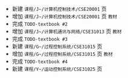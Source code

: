 - 新建 `课程/J~/计算机控制技术/CSE20001` 页
- 增加 `课程/J~/计算机控制技术/CSE20001` 页 `教材`
- 完成 `TODO-textbook #2`
- 增加 `课程/J~/计算机通讯与网络/CSE31013` 页 `教材`
- 完成 `TODO-textbook #3`
- 新建 `课程/G~/过程控制系统/CSE31015` 页
- 增加 `课程/G~/过程控制系统/CSE31015` 页 `教材`
- 完成 `TODO-textbook #4`
- 新建 `课程/Y~/运动控制系统/CSE31025` 页